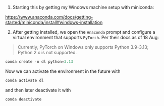 1. Starting this by getting my Windows machine setup with miniconda:

https://www.anaconda.com/docs/getting-started/miniconda/install#windows-installation

2. After getting installed, we open the `Anaconda` prompt and configure a virtual environment that supports `PyTorch`. Per their docs as of 18 Aug:

> Currently, PyTorch on Windows only supports Python 3.9-3.13; Python 2.x is not supported.

```powershell
conda create -n dl python=3.13
```

Now we can activate the environment in the future with

```powershell
conda activate dl
```

and then later deactivate it with

```powershell
conda deactivate
```

